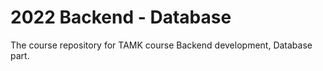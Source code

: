 # 2022 Backend - Database
The course repository for TAMK course Backend development, Database part.
